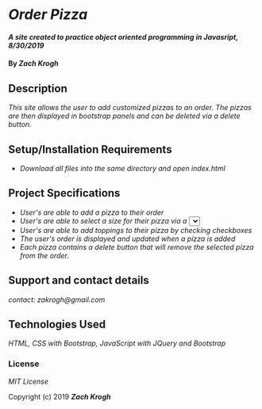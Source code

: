 # _Order Pizza_

#### _A site created to practice object oriented programming in Javasript, 8/30/2019_

#### By _Zach Krogh_

## Description

_This site allows the user to add customized pizzas to an order. The pizzas are then displayed in bootstrap panels and can be deleted via a delete button._

## Setup/Installation Requirements

* _Download all files into the same directory and open index.html_

## Project Specifications

* _User's are able to add a pizza to their order_
* _User's are able to select a size for their pizza via a <select> tag_
* _User's are able to add toppings to their pizza by checking checkboxes_
* _The user's order is displayed and updated when a pizza is added_
* _Each pizza contains a delete button that will remove the selected pizza from the order._

## Support and contact details

_contact: zakrogh@gmail.com_

## Technologies Used

_HTML, CSS with Bootstrap, JavaScript with JQuery and Bootstrap_

### License

*MIT License*

Copyright (c) 2019 **_Zach Krogh_**
